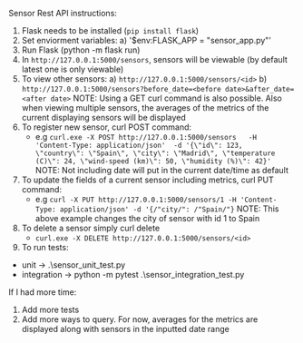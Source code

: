Sensor Rest API instructions:

1. Flask needs to be installed (```pip install flask```)
2. Set enviorment variables:
   a) '$env:FLASK_APP = "sensor_app.py"'
3. Run Flask (python -m flask run)
4. In ```http://127.0.0.1:5000/sensors```, sensors will be viewable (by default latest one is only viewable)
5. To view other sensors:
   a) ```http://127.0.0.1:5000/sensors/<id>```
   b) ```http://127.0.0.1:5000/sensors?before_date=<before date>&after_date=<after date>```
NOTE: Using a GET curl command is also possible. Also when viewing multiple sensors, the averages of the metrics of the current displaying sensors will be displayed
6. To register new sensor, curl POST command:
   - e.g  ```curl.exe -X POST http://127.0.0.1:5000/sensors  
            -H 'Content-Type: application/json' 
            -d '{\"id\": 123, \"country\": \"Spain\", \"city\": \"Madrid\", \"temperature (C)\": 24, \"wind-speed (km)\": 50, \"humidity (%)\": 42}'```
    NOTE: Not including date will put in the current date/time as default
7. To update the fields of a current sensor including metrics, curl PUT command:
   - e.g ```curl -X PUT http://127.0.0.1:5000/sensors/1 -H 'Content-Type: application/json' -d '{/"city/": /"Spain/"}```
   NOTE: This above example changes the city of sensor with id 1 to Spain
8. To delete a sensor simply curl delete
   - ```curl.exe -X DELETE http://127.0.0.1:5000/sensors/<id>```
9. To run tests:
- unit -> .\sensor_unit_test.py
- integration ->  python -m pytest .\sensor_integration_test.py


If I had more time:
1. Add more tests
2. Add more ways to query. For now, averages for the metrics are displayed along with sensors in the inputted date range

